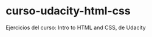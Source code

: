 curso-udacity-html-css
======================

Ejercicios del curso: Intro to HTML and CSS, de Udacity
